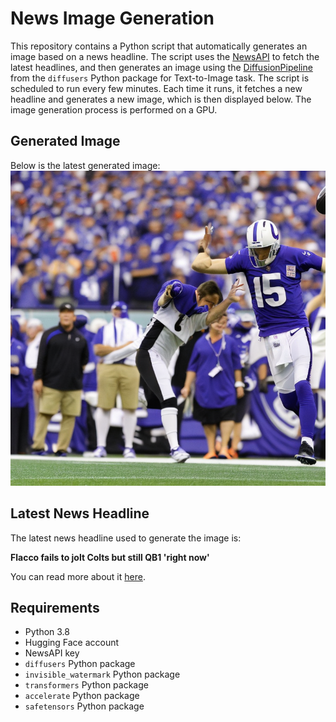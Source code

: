 # News Image Generation
This repository contains a Python script that automatically generates an image based on a news headline. The script uses the [NewsAPI](https://newsapi.org/) to fetch the latest headlines, and then generates an image using the [DiffusionPipeline](https://github.com/huggingface/diffusers) from the `diffusers` Python package for Text-to-Image task.
The script is scheduled to run every few minutes. Each time it runs, it fetches a new headline and generates a new image, which is then displayed below. The image generation process is performed on a GPU.

## Generated Image
Below is the latest generated image:
![Generated Image](image.png)

## Latest News Headline
The latest news headline used to generate the image is:

**Flacco fails to jolt Colts but still QB1 'right now'**

You can read more about it [here](https://news.google.com/rss/articles/CBMixgFBVV95cUxPVVNRaktvMFljZEZPRVd4Wnd2QzFnbDB6b2JiNHVPQU55YkFjWXpSb3IwbW9tZXdYRWp2RnRxNzlDYnNfZlFIVS0yTjBZTmpWbkxnTGoyem1SQ0szSnlYTm51TXhwQ3lFSjA5X3RIdjZVcEFoUFJLa2JZVEp2Y2dWNlZNYWNKUGxubi11MzVfOE95NVpfdWg1YXJvYUJYWVdSbTZRelZsNmZ5V1k4RmhaREhfM2dZQ3pVTDM3X0xpUEp5RWdjQmc?oc=5).

## Requirements
- Python 3.8
- Hugging Face account
- NewsAPI key
- `diffusers` Python package
- `invisible_watermark` Python package
- `transformers` Python package
- `accelerate` Python package
- `safetensors` Python package
